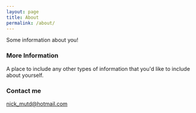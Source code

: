 ```yaml
---
layout: page
title: About
permalink: /about/
---
```


Some information about you!

### More Information

A place to include any other types of information that you'd like to include about yourself.

### Contact me

[nick_mutd@hotmail.com](mailto:nick_mutd@hotmail.com)
